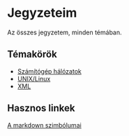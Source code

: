 # Jegyzeteim

Az összes jegyzetem, minden témában.

## Témakörök

* [Számítógép hálózatok](ComputerNetworks/readme.md)
* [UNIX/Linux](UNIX-Linux/readme.md)
* [XML](Web/xml.md)

## Hasznos linkek

[A markdown szimbólumai](https://github.com/YeeKal/Doc/blob/refs%2Fheads%2Fmaster/tool%2Funicode_emoji.md)
